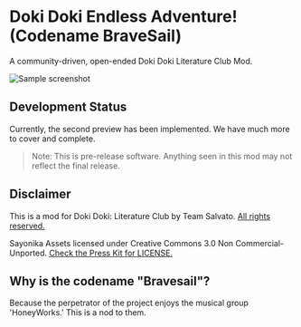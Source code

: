 # Doki Doki Endless Adventure! (Codename BraveSail)
A community-driven, open-ended Doki Doki Literature Club Mod.

![Sample screenshot](https://media.discordapp.net/attachments/474123291079081986/493820633810206730/screenshot0001_9-24-2018.png)

## Development Status
Currently, the second preview has been implemented. We have much more to cover and complete.

> Note: This is pre-release software. Anything seen in this mod may not reflect the final release.

## Disclaimer
This is a mod for Doki Doki: Literature Club by Team Salvato. [All rights reserved.](IPGuidelines.md)

Sayonika Assets licensed under Creative Commons 3.0 Non Commercial-Unported. [Check the Press Kit for LICENSE.](https://github.com/Sayo-nika/Press/blob/master/LICENSE)

## Why is the codename "Bravesail"?

Because the perpetrator of the project enjoys the musical group 'HoneyWorks.' This is a nod to them.
